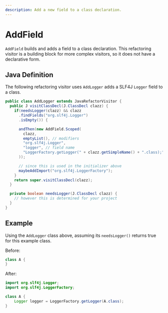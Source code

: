 ```yaml
---
description: Add a new field to a class declaration.
---
```


# AddField

`AddField` builds and adds a field to a class declaration. This refactoring visitor is a building block for more complex visitors, so it does not have a declarative form.

## Java Definition

The following refactoring visitor uses `AddLogger` adds a SLF4J `Logger` field to a class.

```java
public class AddLogger extends JavaRefactorVisitor {
  public J visitClassDecl(J.ClassDecl clazz) {
    if(needsLogger(clazz) && clazz
      .findFields("org.slf4j.Logger")
      .isEmpty()) {

      andThen(new AddField.Scoped(
        clazz,
        emptyList(), // modifiers
        "org.slf4j.Logger",
        "logger", // field name
        "LoggerFactory.getLogger(" + clazz.getSimpleName() + ".class);" // Assignment expression
      ));

      // since this is used in the initializer above
      maybeAddImport("org.slf4j.LoggerFactory");
    }
    return super.visitClassDecl(clazz);
  }

  private boolean needsLogger(J.ClassDecl clazz) {
    // however this is determined for your project
  }
}
```

## Example

Using the `AddLogger` class above, assuming its `needsLogger()` returns true for this example class.

Before:

```java
class A {
}
```

After:

```java
import org.slf4j.Logger;
import org.slf4j.LoggerFactory;

class A {
    Logger logger = LoggerFactory.getLogger(A.class);
}
```

